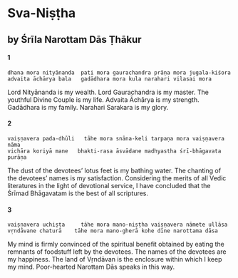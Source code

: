 # Sva-Niṣṭha

## by Śrīla Narottam Dās Ṭhākur

#### 1

    dhana mora nityānanda  pati mora gaurachandra prāṇa mora jugala-kiśora
    advaita āchārya bala   gadādhara mora kula narahari vilasai mora

Lord Nityānanda is my wealth. Lord Gaurachandra is my master. The youthful Divine Couple is my life. Advaita Āchārya is my strength. Gadādhara is my family. Narahari Sarakara is my glory.

#### 2

    vaiṣṇavera pada-dhūli   tāhe mora snāna-keli tarpaṇa mora vaiṣṇavera nāma
    vichāra koriyā mane   bhakti-rasa āsvādane madhyastha śrī-bhāgavata purāṇa

The dust of the devotees’ lotus feet is my bathing water.  The chanting of the devotees’ names is my satisfaction. Considering the merits of all Vedic literatures in the light of devotional service, I have concluded that the Śrīmad Bhāgavatam is the best of all scriptures.

#### 3

    vaiṣṇavera uchiṣṭa     tāhe mora mano-niṣṭha vaiṣṇavera nāmete ullāsa
    vṛndāvane chaturā    tāhe mora mano-gherā kohe dīne narottama dāsa

My mind is firmly convinced of the spiritual benefit obtained by eating the remnants of foodstuff left by the devotees. The names of the devotees are my happiness. The land of Vṛndāvan is the enclosure within which I keep my mind. Poor-hearted Narottam Dās speaks in this way.

